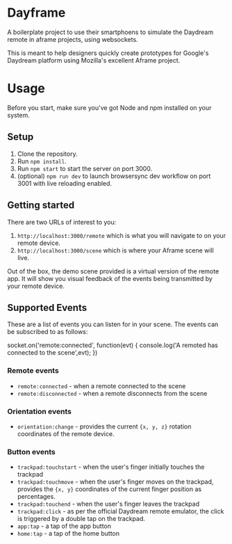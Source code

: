 # Dayframe
A boilerplate project to use their smartphoens to simulate the Daydream remote in aframe projects, using websockets. 

This is meant to help designers quickly create prototypes for Google's Daydream platform using Mozilla's excellent Aframe project. 

# Usage 

Before you start, make sure you've got Node and npm installed on your system. 

## Setup 

1. Clone the repository.
2. Run `npm install`.
3. Run `npm start` to start the server on port 3000.
4. (optional) `npm run dev` to launch browsersync dev workflow on port 3001 with live reloading enabled. 

## Getting started

There are two URLs of interest to you:
1. `http://localhost:3000/remote` which is what you will navigate to on your remote device.
2. `http://localhost:3000/scene` which is where your Aframe scene will live.

Out of the box, the demo scene provided is a virtual version of the remote app. 
It will show you visual feedback of the events being transmitted by your remote device.

## Supported Events

These are a list of events you can listen for in your scene. The events can be subscribed to as follows:

  socket.on('remote:connected', function(evt) {
    console.log('A remoted has connected to the scene',evt);
  })

### Remote events 
+ `remote:connected` - when a remote connected to the scene
+ `remote:disconnected` - when a remote disconnects from the scene

### Orientation events
+ `orientation:change` - provides the current `{x, y, z}` rotation coordinates of the remote device.

### Button events
+ `trackpad:touchstart` - when the user's finger initially touches the trackpad
+ `trackpad:touchmove` - when the user's finger moves on the trackpad, provides the `{x, y}` coordinates of the current finger position as percentages. 
+ `trackpad:touchend` - when the user's finger leaves the trackpad
+ `trackpad:click` - as per the official Daydream remote emulator, the click is triggered by a double tap on the trackpad.
+ `app:tap` - a tap of the app button
+ `home:tap` - a tap of the home button
